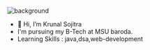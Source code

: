 ![background](https://github.com/user-attachments/assets/b2bb9834-e930-4ae3-9464-97bb5f560faa)


- 👋 Hi, I’m Krunal Sojitra
- I'm  pursuing my B-Tech at MSU baroda.
- Learning Skills : java,dsa,web-development
